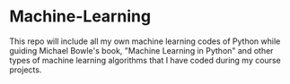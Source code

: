 # Machine-Learning
This repo will include all my own machine learning codes of Python while guiding Michael Bowle's book, "Machine Learning in Python" and other types of machine learning algorithms that I have coded during my course projects.
